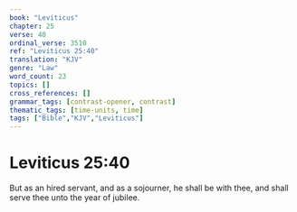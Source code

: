 ```yaml
---
book: "Leviticus"
chapter: 25
verse: 40
ordinal_verse: 3510
ref: "Leviticus 25:40"
translation: "KJV"
genre: "Law"
word_count: 23
topics: []
cross_references: []
grammar_tags: [contrast-opener, contrast]
thematic_tags: [time-units, time]
tags: ["Bible","KJV","Leviticus"]
---
```


# Leviticus 25:40

But as an hired servant, and as a sojourner, he shall be with thee, and shall serve thee unto the year of jubilee.
